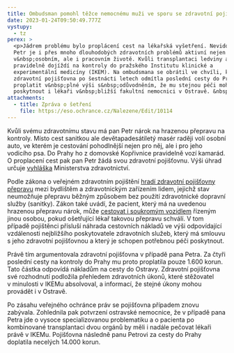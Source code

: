 ```yaml
---
title: Ombudsman pomohl těžce nemocnému muži ve sporu se zdravotní pojišťovnou
date: 2023-01-24T09:50:49.777Z
vystupy:
  - tz
perex: >
  <p>Jádrem problému bylo proplácení cest na lékařská vyšetření. Nevidomý pan
  Petr je i přes mnoho dlouhodobých zdravotních problémů aktivní nejen
  v&nbsp;osobním, ale i pracovním životě. Kvůli transplantaci ledviny a slinivky
  pravidelně dojíždí na kontroly do pražského Institutu klinické a
  experimentální medicíny (IKEM). Na ombudsmana se obrátil ve chvíli, kdy mu
  zdravotní pojišťovna po šestnácti letech odmítla poslední cesty do Prahy
  proplatit v&nbsp;plné výši s&nbsp;odůvodněním, že mu stejnou péči mohou
  poskytnout i lékaři v&nbsp;bližší fakultní nemocnici v Ostravě. &nbsp;</p>
attachments:
  - title: Zpráva o šetření
    file: https://eso.ochrance.cz/Nalezene/Edit/10114
---
```

<p>Kvůli svému zdravotnímu stavu má pan Petr nárok na hrazenou přepravu na kontroly. Místo cest sanitkou ale devětapadesátiletý masér raději volí osobní auto, ve kterém je cestování pohodlnější nejen pro něj, ale i pro jeho vodicího psa. Do Prahy ho z&nbsp;domovské Kopřivnice pravidelně vozí kamarád. O proplacení cest pak pan Petr žádá svou zdravotní pojišťovnu. Výši úhrad určuje <a href="https://www.zakonyprolidi.cz/cs/1998-134#f1867217">vyhláška</a> Ministerstva zdravotnictví.</p>

<p>Podle zákona o veřejném zdravotním pojištění <a href="https://www.zakonyprolidi.cz/cs/1997-48#p36">hradí zdravotní pojišťovny přepravu</a> mezi bydlištěm a zdravotnickým zařízením lidem, jejichž stav neumožňuje přepravu běžným způsobem bez použití zdravotnické dopravní služby (sanitky). Zákon také uvádí, že pacient, který má na uvedenou hrazenou přepravu nárok, může <a href="https://www.zakonyprolidi.cz/cs/1997-48#p37">cestovat i soukromým vozidlem</a> řízeným jinou osobou, pokud ošetřující lékař takovou přepravu schválí. V&nbsp;tom případě pojištěnci přísluší náhrada cestovních nákladů ve výši odpovídající vzdálenosti nejbližšího poskytovatele zdravotních služeb, který má smlouvu s&nbsp;jeho zdravotní pojišťovnou a který je schopen potřebnou péči poskytnout.</p>

<p>Právě tím argumentovala zdravotní pojišťovna v&nbsp;případě pana Petra. Za čtyři poslední cesty na kontroly do Prahy mu proto proplatila pouze 1.600 korun. Tato částka odpovídá nákladům na cesty do Ostravy. Zdravotní pojišťovna své rozhodnutí podložila přehledem zdravotních úkonů, které stěžovatel v&nbsp;minulosti v IKEMu absolvoval, a informací, že stejné úkony mohou provádět i v&nbsp;Ostravě.</p>

<p>Po zásahu veřejného ochránce práv se pojišťovna případem znovu zabývala. Zohlednila pak potvrzení ostravské nemocnice, že v případě pana Petra jde o vysoce specializovanou problematiku a o pacienta po kombinované transplantaci dvou orgánů by měli i nadále pečovat lékaři právě v&nbsp;IKEMu. Pojišťovna následně panu Petrovi za cesty do Prahy doplatila necelých 14.000 korun.</p>
